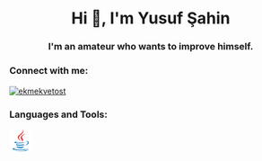 <h1 align="center">Hi 👋, I'm Yusuf Şahin</h1>
<h3 align="center">I'm an amateur who wants to improve himself.</h3>

<h3 align="left">Connect with me:</h3>
<p align="left">
<a href="https://discord.gg/ekmekvetost" target="blank"><img align="center" src="https://raw.githubusercontent.com/rahuldkjain/github-profile-readme-generator/master/src/images/icons/Social/discord.svg" alt="ekmekvetost" height="30" width="40" /></a>
</p>

<h3 align="left">Languages and Tools:</h3>
<p align="left"> <a href="https://www.java.com" target="_blank" rel="noreferrer"> <img src="https://raw.githubusercontent.com/devicons/devicon/master/icons/java/java-original.svg" alt="java" width="40" height="40"/> </a> </p>
